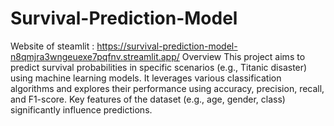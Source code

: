 # Survival-Prediction-Model
Website of steamlit : https://survival-prediction-model-n8qmjra3wngeuexe7pqfnv.streamlit.app/
Overview
This project aims to predict survival probabilities in specific scenarios (e.g., Titanic disaster) using machine learning models. It leverages various classification algorithms and explores their performance using accuracy, precision, recall, and F1-score. Key features of the dataset (e.g., age, gender, class) significantly influence predictions.

